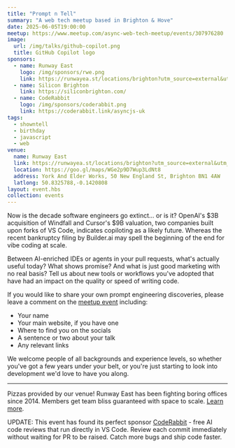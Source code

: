 ```yaml
---
title: "Prompt n Tell"
summary: "A web tech meetup based in Brighton & Hove"
date: 2025-06-05T19:00:00
meetup: https://www.meetup.com/async-web-tech-meetup/events/307976280
image:
  url: /img/talks/github-copilot.png
  title: GitHub Copilot logo
sponsors:
  - name: Runway East
    logo: /img/sponsors/rwe.png
    link: https://runwayea.st/locations/brighton?utm_source=external&utm_medium=event&utm_campaign=sponsorship
  - name: Silicon Brighton
    link: https://siliconbrighton.com/
  - name: CodeRabbit
    logo: /img/sponsors/coderabbit.png
    link: https://coderabbit.link/asyncjs-uk
tags:
  - showntell
  - birthday
  - javascript
  - web
venue:
  name: Runway East
  link: https://runwayea.st/locations/brighton?utm_source=external&utm_medium=event&utm_campaign=sponsorship
  location: https://goo.gl/maps/WGe2p9D7Wup3LdNt8
  address: York And Elder Works, 50 New England St, Brighton BN1 4AW
  latlong: 50.8325788,-0.1420808
layout: event.hbs
collection: events
---
```


Now is the decade software engineers go extinct&hellip; or is it? OpenAI's $3B acquisition of Windfall and Cursor's $9B valuation, two companies built upon forks of VS Code, indicates copiloting as a likely future. Whereas the recent bankruptcy filing by Builder.ai may spell the beginning of the end for vibe coding at scale.

Between AI-enriched IDEs or agents in your pull requests, what's actually useful today? What shows promise? And what is just good marketing with no real basis? Tell us about new tools or workflows you've adopted that have had an impact on the quality or speed of writing code.

If you would like to share your own prompt engineering discoveries, please leave a comment on the [meetup event][meetup] including:

- Your name
- Your main website, if you have one
- Where to find you on the socials
- A sentence or two about your talk
- Any relevant links

We welcome people of all backgrounds and experience levels, so whether you've got a few years under your belt, or you're just starting to look into development we'd love to have you along.

---

Pizzas provided by our venue! Runway East has been fighting boring offices since 2014. Members get team bliss guaranteed with space to scale. [Learn more][runway-east].

UPDATE: This event has found its perfect sponsor [CodeRabbit][coderabbit] - free AI code reviews that run directly in VS Code. Review each commit immediately without waiting for PR to be raised. Catch more bugs and ship code faster.

[runway-east]: https://runwayea.st/locations/brighton?utm_source=external&utm_medium=event&utm_campaign=sponsorship
[coderabbit]: https://coderabbit.link/asyncjs-uk
[meetup]: https://www.meetup.com/async-web-tech-meetup/events/307976280
